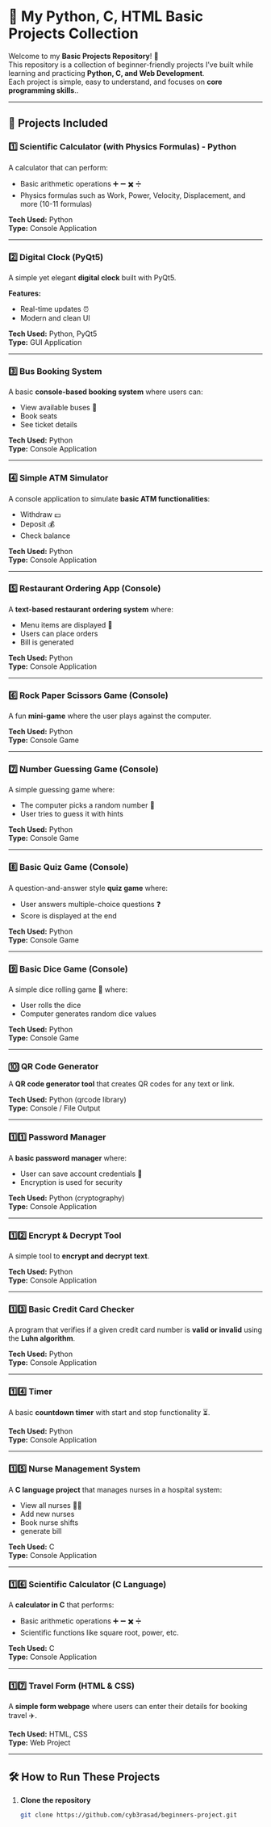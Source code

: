 # 🐍 My Python, C, HTML Basic Projects Collection

Welcome to my **Basic Projects Repository**! 🎯  
This repository is a collection of beginner-friendly projects I’ve built while learning and practicing **Python, C, and Web Development**.  
Each project is simple, easy to understand, and focuses on **core programming skills**..

---

## 🚀 Projects Included

### 1️⃣ Scientific Calculator (with Physics Formulas) - Python
A calculator that can perform:
- Basic arithmetic operations ➕ ➖ ✖️ ➗
- Physics formulas such as Work, Power, Velocity, Displacement, and more (10-11 formulas)

**Tech Used:** Python  
**Type:** Console Application  

---

### 2️⃣ Digital Clock (PyQt5)
A simple yet elegant **digital clock** built with PyQt5.  

**Features:**
- Real-time updates ⏰  
- Modern and clean UI  

**Tech Used:** Python, PyQt5  
**Type:** GUI Application  

---

### 3️⃣ Bus Booking System
A basic **console-based booking system** where users can:
- View available buses 🚌  
- Book seats  
- See ticket details  

**Tech Used:** Python  
**Type:** Console Application  

---

### 4️⃣ Simple ATM Simulator
A console application to simulate **basic ATM functionalities**:
- Withdraw 💵  
- Deposit 💰  
- Check balance  

**Tech Used:** Python  
**Type:** Console Application  

---

### 5️⃣ Restaurant Ordering App (Console)
A **text-based restaurant ordering system** where:
- Menu items are displayed 🍔  
- Users can place orders  
- Bill is generated  

**Tech Used:** Python  
**Type:** Console Application  

---

### 6️⃣ Rock Paper Scissors Game (Console)
A fun **mini-game** where the user plays against the computer.  

**Tech Used:** Python  
**Type:** Console Game  

---

### 7️⃣ Number Guessing Game (Console)
A simple guessing game where:
- The computer picks a random number 🔢  
- User tries to guess it with hints  

**Tech Used:** Python  
**Type:** Console Game  

---

### 8️⃣ Basic Quiz Game (Console)
A question-and-answer style **quiz game** where:
- User answers multiple-choice questions ❓  
- Score is displayed at the end  

**Tech Used:** Python  
**Type:** Console Game  

---

### 9️⃣ Basic Dice Game (Console)
A simple dice rolling game 🎲 where:
- User rolls the dice  
- Computer generates random dice values  

**Tech Used:** Python  
**Type:** Console Game  

---

### 🔟 QR Code Generator
A **QR code generator tool** that creates QR codes for any text or link.  

**Tech Used:** Python (qrcode library)  
**Type:** Console / File Output  

---

### 1️⃣1️⃣ Password Manager
A **basic password manager** where:
- User can save account credentials 🔑  
- Encryption is used for security  

**Tech Used:** Python (cryptography)  
**Type:** Console Application  

---

### 1️⃣2️⃣ Encrypt & Decrypt Tool
A simple tool to **encrypt and decrypt text**. 

**Tech Used:** Python  
**Type:** Console Application  

---

### 1️⃣3️⃣ Basic Credit Card Checker
A program that verifies if a given credit card number is **valid or invalid** using the **Luhn algorithm**.  

**Tech Used:** Python  
**Type:** Console Application  

---

### 1️⃣4️⃣ Timer
A basic **countdown timer** with start and stop functionality ⏳.  

**Tech Used:** Python  
**Type:** Console Application  

---

### 1️⃣5️⃣ Nurse Management System
A **C language project** that manages nurses in a hospital system:
- View all nurses 👩‍⚕️  
- Add new nurses 
- Book nurse shifts
- generate bill  

**Tech Used:** C  
**Type:** Console Application  

---

### 1️⃣6️⃣ Scientific Calculator (C Language)
A **calculator in C** that performs:  
- Basic arithmetic operations ➕ ➖ ✖️ ➗  
- Scientific functions like square root, power, etc.  

**Tech Used:** C  
**Type:** Console Application  

---

### 1️⃣7️⃣ Travel Form (HTML & CSS)
A **simple form webpage** where users can enter their details for booking travel ✈️.  

**Tech Used:** HTML, CSS  
**Type:** Web Project  

---

## 🛠 How to Run These Projects  

1. **Clone the repository**  
   ```bash
   git clone https://github.com/cyb3rasad/beginners-project.git

